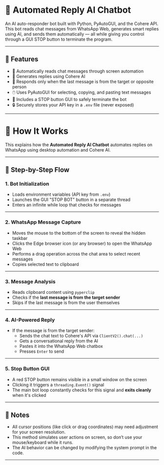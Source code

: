 # 🤖 Automated Reply AI Chatbot

An AI auto-responder bot built with Python, PyAutoGUI, and the Cohere API. This bot reads chat messages from WhatsApp Web, generates smart replies using AI, and sends them automatically — all while giving you control through a GUI STOP button to terminate the program.

---

## 🚀 Features

- 🔄 Automatically reads chat messages through screen automation
- 🤖 Generates replies using Cohere AI
- 🧠 Responds only when the last message is from the target or opposite person
- 🖱️ Uses PyAutoGUI for selecting, copying, and pasting text messages
- 🛑 Includes a STOP button GUI to safely terminate the bot
- 🔒 Securely stores your API key in a `.env` file (never exposed)

---

# 🧠 How It Works

This explains how the **Automated Reply AI Chatbot** automates replies on WhatsApp using desktop automation and Cohere AI.

---

## 🔧 Step-by-Step Flow

### 1. Bot Initialization
- Loads environment variables (API key from `.env`)
- Launches the GUI "STOP BOT" button in a separate thread
- Enters an infinite while loop that checks for messages

---

### 2. WhatsApp Message Capture
- Moves the mouse to the bottom of the screen to reveal the hidden taskbar
- Clicks the Edge browser icon (or any browser) to open the WhatsApp Web
- Performs a drag operation across the chat area to select recent messages
- Copies selected text to clipboard

---

### 3. Message Analysis
- Reads clipboard content using `pyperclip`
- Checks if the **last message is from the target sender**
- Skips if the last message is from the user themselves

---

### 4. AI-Powered Reply
- If the message is from the target sender:
  - Sends the chat text to Cohere's API via `ClientV2().chat(...)`
  - Gets a conversational reply from the AI
  - Pastes it into the WhatsApp Web chatbox
  - Presses `Enter` to send

---

### 5. Stop Button GUI
- A red STOP button remains visible in a small window on the screen
- Clicking it triggers a `threading.Event()` signal
- The main bot loop constantly checks for this signal and **exits cleanly** when it's clicked

---

## 📝 Notes

- All cursor positions (like click or drag coordinates) may need adjustment for your screen resolution.
- This method simulates user actions on screen, so don’t use your mouse/keyboard while it runs.
- The AI behavior can be changed by modifying the system prompt in the code.

---
